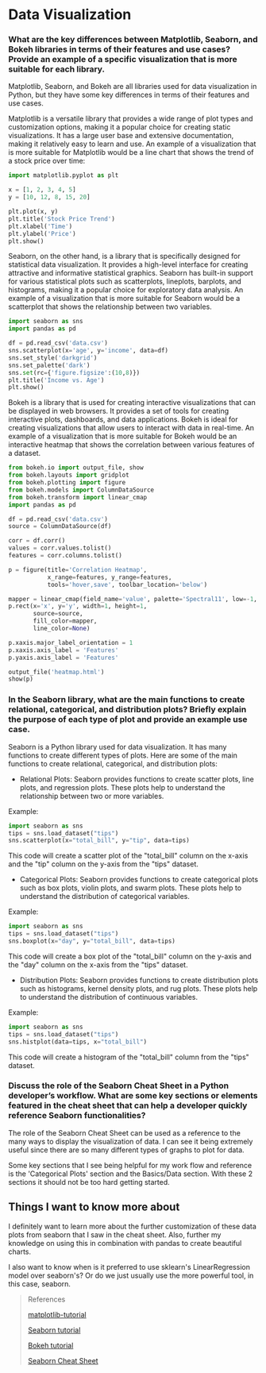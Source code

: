 # Data Visualization

### What are the key differences between Matplotlib, Seaborn, and Bokeh libraries in terms of their features and use cases? Provide an example of a specific visualization that is more suitable for each library.

Matplotlib, Seaborn, and Bokeh are all libraries used for data visualization in Python, but they have some key differences in terms of their features and use cases.

Matplotlib is a versatile library that provides a wide range of plot types and customization options, making it a popular choice for creating static visualizations. It has a large user base and extensive documentation, making it relatively easy to learn and use. An example of a visualization that is more suitable for Matplotlib would be a line chart that shows the trend of a stock price over time:

```python
import matplotlib.pyplot as plt

x = [1, 2, 3, 4, 5]
y = [10, 12, 8, 15, 20]

plt.plot(x, y)
plt.title('Stock Price Trend')
plt.xlabel('Time')
plt.ylabel('Price')
plt.show()

```

Seaborn, on the other hand, is a library that is specifically designed for statistical data visualization. It provides a high-level interface for creating attractive and informative statistical graphics. Seaborn has built-in support for various statistical plots such as scatterplots, lineplots, barplots, and histograms, making it a popular choice for exploratory data analysis. An example of a visualization that is more suitable for Seaborn would be a scatterplot that shows the relationship between two variables.

```python
import seaborn as sns
import pandas as pd

df = pd.read_csv('data.csv')
sns.scatterplot(x='age', y='income', data=df)
sns.set_style('darkgrid')
sns.set_palette('dark')
sns.set(rc={'figure.figsize':(10,8)})
plt.title('Income vs. Age')
plt.show()

```

Bokeh is a library that is used for creating interactive visualizations that can be displayed in web browsers. It provides a set of tools for creating interactive plots, dashboards, and data applications. Bokeh is ideal for creating visualizations that allow users to interact with data in real-time. An example of a visualization that is more suitable for Bokeh would be an interactive heatmap that shows the correlation between various features of a dataset.

```python
from bokeh.io import output_file, show
from bokeh.layouts import gridplot
from bokeh.plotting import figure
from bokeh.models import ColumnDataSource
from bokeh.transform import linear_cmap
import pandas as pd

df = pd.read_csv('data.csv')
source = ColumnDataSource(df)

corr = df.corr()
values = corr.values.tolist()
features = corr.columns.tolist()

p = figure(title='Correlation Heatmap',
           x_range=features, y_range=features,
           tools='hover,save', toolbar_location='below')

mapper = linear_cmap(field_name='value', palette='Spectral11', low=-1, high=1)
p.rect(x='x', y='y', width=1, height=1,
       source=source,
       fill_color=mapper,
       line_color=None)

p.xaxis.major_label_orientation = 1
p.xaxis.axis_label = 'Features'
p.yaxis.axis_label = 'Features'

output_file('heatmap.html')
show(p)

```

### In the Seaborn library, what are the main functions to create relational, categorical, and distribution plots? Briefly explain the purpose of each type of plot and provide an example use case.

Seaborn is a Python library used for data visualization. It has many functions to create different types of plots. Here are some of the main functions to create relational, categorical, and distribution plots:

- Relational Plots: Seaborn provides functions to create scatter plots, line plots, and regression plots. These plots help to understand the relationship between two or more variables.

Example:

```python
import seaborn as sns
tips = sns.load_dataset("tips")
sns.scatterplot(x="total_bill", y="tip", data=tips)
```

This code will create a scatter plot of the "total_bill" column on the x-axis and the "tip" column on the y-axis from the "tips" dataset.

- Categorical Plots: Seaborn provides functions to create categorical plots such as box plots, violin plots, and swarm plots. These plots help to understand the distribution of categorical variables.

Example:

```python
import seaborn as sns
tips = sns.load_dataset("tips")
sns.boxplot(x="day", y="total_bill", data=tips)
```

This code will create a box plot of the "total_bill" column on the y-axis and the "day" column on the x-axis from the "tips" dataset.

- Distribution Plots: Seaborn provides functions to create distribution plots such as histograms, kernel density plots, and rug plots. These plots help to understand the distribution of continuous variables.

Example:

```python
import seaborn as sns
tips = sns.load_dataset("tips")
sns.histplot(data=tips, x="total_bill")

```
This code will create a histogram of the "total_bill" column from the "tips" dataset.


### Discuss the role of the Seaborn Cheat Sheet in a Python developer’s workflow. What are some key sections or elements featured in the cheat sheet that can help a developer quickly reference Seaborn functionalities?

The role of the Seaborn Cheat Sheet can be used as a reference to the many ways to display the visualization of data. I can see it being extremely useful since there are so many different types of graphs to plot for data.

Some key sections that I see being helpful for my work flow and reference is the 'Categorical Plots' section and the Basics/Data section. With these 2 sections it should not be too hard getting started. 

## Things I want to know more about

I definitely want to learn more about the further customization of these data plots from seaborn that I saw in the cheat sheet. Also, further my knowledge on using this in combination with pandas to create beautiful charts.

I also want to know when is it preferred to use sklearn's LinearRegression model over seaborn's? Or do we just usually use the more powerful tool, in this case, seaborn.

>References
>
>[matplotlib-tutorial](https://github.com/rougier/matplotlib-tutorial)
>
>[Seaborn tutorial](https://seaborn.pydata.org/tutorial.html)
>
>[Bokeh tutorial](https://hub.gke2.mybinder.org/user/bokeh-bokeh-notebooks-t20j4lpw/notebooks/tutorial/00%20-%20Introduction%20and%20Setup.ipynb)
>
>[Seaborn Cheat Sheet](https://s3.amazonaws.com/assets.datacamp.com/blog_assets/Python_Seaborn_Cheat_Sheet.pdf)
